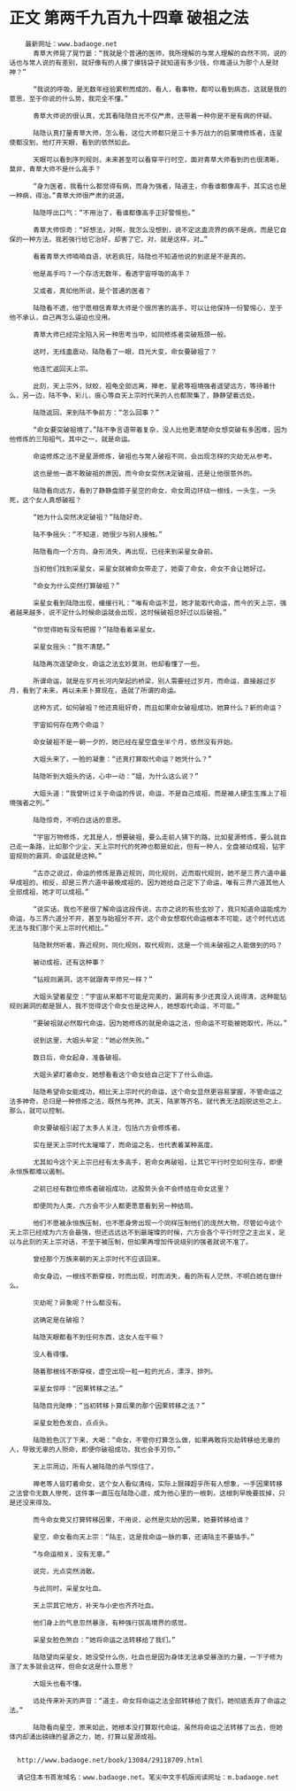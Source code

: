 # 正文 第两千九百九十四章 破祖之法
        最新网址：www.badaoge.net
          青草大师晃了晃竹篓：“我就是个普通的医师，我所理解的与常人理解的自然不同，说的话也与常人说的有差别，就好像有的人摸了摸钱袋子就知道有多少钱，你难道认为那个人是财神？”
      
          “我说的呼吸，是无数年经验累积而成的，看人，看事物，都可以看到病态，这就是我的意思，至于你说的什么势，我完全不懂。”
      
          青草大师说的很认真，尤其看陆隐目光不仅严肃，还带着一种你是不是有病的怀疑。
      
          陆隐认真打量青草大师，怎么看，这位大师都只是三十多万战力的启蒙境修炼者，连星使都没到，他打开天眼，看到的依然如此。
      
          天眼可以看到序列规则，未来甚至可以看穿平行时空，面对青草大师看到的也很清晰，莫非，青草大师不是什么高手？
      
          “身为医者，我看什么都觉得有病，而身为强者，陆道主，你看谁都像高手，其实这也是一种病，得治。”青草大师很严肃的说道。
      
          陆隐呼出口气：“不用治了，看谁都像高手正好警惕些。”
      
          青草大师惊奇：“好想法，对啊，我怎么没想到，说不定这蛊流界的病不是病，而是它自保的一种方法，我若强行给它治好，却害了它，对，就是这样，对…”
      
          看着青草大师喃喃自语，状若疯狂，陆隐也不知道他说的到底是不是真的。
      
          他是高手吗？一个存活无数年，看透宇宙呼吸的高手？
      
          又或者，真如他所说，是个普通的医者？
      
          陆隐看不透，他宁愿相信青草大师是个很厉害的高手，可以让他保持一份警惕心，至于他不承认，自己再怎么逼迫也没用。
      
          青草大师已经完全陷入另一种思考当中，如同修炼者突破瓶颈一般。
      
          这时，无线蛊震动，陆隐看了一眼，目光大变，命女要破祖了？
      
          他连忙返回天上宗。
      
          此刻，天上宗外，狱蛟，祖龟全部远离，禅老，星君等祖境强者遥望远方，等待着什么，另一边，陆不争，彩儿，痕心等自天上宗时代来的人也都聚集了，静静望着远处。
      
          陆隐返回，来到陆不争前方：“怎么回事？”
      
          “命女要突破祖境了。”陆不争言语带着复杂，没人比他更清楚命女想突破有多困难，因为他修炼的三阳祖气，其中之一，就是命运。
      
          命运修炼之法不是星源修炼，破祖也与常人破祖不同，会出现怎样的灾劫无从参考。
      
          这也是他一直不敢破祖的原因，而今命女突然决定破祖，还是让他很意外的。
      
          陆隐看向远方，看到了静静盘膝于星空的命女，命女周边环绕一根线，一头生，一头死，这个女人真想破祖？
      
          “她为什么突然决定破祖？”陆隐好奇。
      
          陆不争摇头：“不知道，她很少与别人接触。”
      
          陆隐看向一个方向，身形消失，再出现，已经来到采星女身前。
      
          当初他们找到采星女，采星女就被命女带走了，她耍了命女，命女不会让她好过。
      
          “命女为什么突然打算破祖？”
      
          采星女看到陆隐出现，缓缓行礼：“唯有命运不显，她才能取代命运，而今的天上宗，强者越来越多，说不定什么时候命运就会出现，这时候破祖总好过以后破祖。”
      
          “你觉得她有没有把握？”陆隐看着采星女。
      
          采星女摇头：“我不清楚。”
      
          陆隐再次遥望命女，命运之法玄妙莫测，他却看懂了一些。
      
          所谓命运，就是在岁月长河内架起的桥梁，别人需要经过岁月，而命运，直接越过岁月，看到了未来，再以未来卜算现在，造就了所谓的命运。
      
          这种方式，如何破祖？他还真挺好奇，而且如果命女破祖成功，她算什么？新的命运？
      
          宇宙如何存在两个命运？
      
          命女破祖不是一朝一夕的，她已经在星空盘坐半个月，依然没有开始。
      
          大姐头来了，一脸的凝重：“还真打算取代命运？她凭什么？”
      
          陆隐听到大姐头的话，心中一动：“姐，为什么这么说？”
      
          大姐头道：“我曾听过关于命运的传说，命运，不是自己成祖，而是被人硬生生推上了祖境强者之列。”
      
          陆隐惊奇，不明白这话的意思。
      
          “宇宙万物修炼，尤其是人，想要破祖，要么走前人铺下的路，比如星源修炼，要么就自己走一条路，比如那个少尘，天上宗时代的死神也都是如此，但有一种人，全盘被动成祖，钻宇宙规则的漏洞，命运就是这种。”
      
          “古亦之说过，命运的修炼是靠近规则，同化规则，近而取代规则，她不是三界六道中最早成祖的，相反，却是三界六道中最晚成祖的，因为她给自己定下了命运，唯有三界六道其他人全部成祖，她才可以成祖。”
      
          “说实话，我也不是很了解命运这段传说，古亦之说的有些玄妙了，我只知道命运能成为命运，与三界六道分不开，甚至与始祖分不开，这个命女想取代命运根本不可能，这个时代远远无法与我们那个天上宗时代相比。”
      
          陆隐默然听着，靠近规则，同化规则，取代规则，这是一个尚未破祖之人能做到的吗？
      
          被动成祖，还有这种事？
      
          “钻规则漏洞，这不就跟青平师兄一样？”
      
          大姐头望着星空：“宇宙从来都不可能是完美的，漏洞有多少还真没人说得清，这种能钻规则漏洞的都是狠人，我不觉得这个命女也是这种人，她想取代命运，不可能。”
      
          “要破祖就必然取代命运，因为她修炼的就是命运之法，但命运不可能被她取代，所以。”
      
          说到这里，大姐头牟定：“她必然失败。”
      
          数日后，命女起身，准备破祖。
      
          大姐头紧盯着命女，她想看看这个命女给自己定下了什么命运。
      
          陆隐希望命女能成功，相比天上宗时代的命运，这个命女显然更容易掌握，不管命运之法多神奇，总归是一种修炼之法，既然与死神，武天，陆家等齐名，就代表无法超脱这些之上，那么，就可以控制。
      
          命女要破祖引起了太多人关注，包括六方会修炼者。
      
          实在是天上宗时代太璀璨了，而命运之名，也代表着某种高度。
      
          尤其如今这个天上宗已经有太多高手，若命女再破祖，让其它平行时空如何生存，即便永恒族都难以遏制。
      
          之前已经有数位修炼者破祖成功，这股势头会不会终结在命女这里？
      
          即便同为人类，六方会不少人都更愿意看到另一种结局。
      
          他们不愿被永恒族压制，也不愿身旁出现一个同样压制他们的庞然大物，尽管如今这个天上宗已经成为六方会最强，但还远远达不到最璀璨的时候，六方会各个平行时空之主出关，足以与此刻的天上宗对话，不至于被压制，但如果再增加传说级别的强者就说不准了。
      
          曾经那个万族来朝的天上宗时代不应该回来。
      
          命女身边，一根线不断穿梭，时而出现，时而消失，看的所有人茫然，不明白她在做什么。
      
          灾劫呢？异象呢？什么都没有。
      
          这确定是在破祖？
      
          陆隐天眼都看不到任何东西，这女人在干嘛？
      
          没人看得懂。
      
          随着那根线不断穿梭，虚空出现一粒一粒的光点，漂浮，排列。
      
          采星女惊呼：“因果转移之法。”
      
          陆隐目光陡睁：“当初转移卜算后果的那个因果转移之法？”
      
          采星女脸色发白，点点头。
      
          陆隐脸色沉了下来，大喝：“命女，不管你打算怎么做，如果再敢将灾劫转移给无辜的人，导致无辜的人殒命，即便你破祖成功，我也会手刃你。”
      
          天上宗周边，所有人被陆隐的杀气惊住了。
      
          禅老等人皆盯着命女，这个女人看似清纯，实际上狠辣超乎所有人想象，一手因果转移之法曾令无数人惨死，这件事一直压在陆隐心底，成为他心里的一根刺，这根刺早晚要拔掉，只是还没来得及。
      
          而今命女竟又打算转移因果，不用说，必然是灾劫的因果，她要转移给谁？
      
          星空，命女看向天上宗：“陆主，这是我命运一脉的事，还请陆主不要插手。”
      
          “与命运相关，没有无辜。”
      
          说完，光点突然消散。
      
          与此同时，采星女吐血。
      
          天上宗其它地方，补天与小史也齐齐吐血。
      
          他们身上的气息忽然暴涨，有种强行拔高境界的感觉。
      
          采星女脸色煞白：“她将命运之法转移给了我们。”
      
          陆隐望向采星女，她没受什么伤，吐血也是因为身体无法承受暴涨的力量，一下子修为涨了太多就会这样，但命女这是什么意思？
      
          大姐头也看不懂。
      
          远处传来补天的声音：“道主，命女将命运之法全部转移给了我们，她彻底丢弃了命运之法。”
      
          陆隐看向星空，原来如此，她根本没打算取代命运，虽然将命运之法转移了出去，但她体内却涌出磅礴的星源之力，她，打算以星源成祖。
      
      
      http://www.badaoge.net/book/13084/29118709.html
      
      请记住本书首发域名：www.badaoge.net。笔尖中文手机版阅读网址：m.badaoge.net
